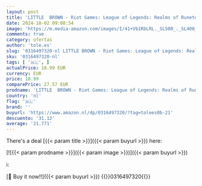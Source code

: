 ```yaml
---
layout: post
title: 'LITTLE  BROWN - Riot Games: League of Legends: Realms of Runeterra  Official Companion '
date: 2024-10-02 09:08:54
image: 'https://m.media-amazon.com/images/I/41+Vb1RbLRL._SL500_._SL400_.jpg'
comments: true
category: ofertas
author: 'tole.es'
slug: '0316497320-nl LITTLE BROWN - Riot Games: League of Legends: Realms of...'
sku: '0316497320-nl'
tags: [ '🇳🇱', ]
actualPrice: 18.99 EUR
currency: EUR
price: 18.99
comparePrice: 27.57 EUR
prodname: 'LITTLE  BROWN - Riot Games: League of Legends: Realms of Runeterra  Official Companion '
country: 'nl'
flag: '🇳🇱'
brand: ''
buyurl: 'https://www.amazon.nl/dp/0316497320/?tag=tolees0b-21'
descuento: '31.12'
average: '21.771'
---
```


There's a deal [{{< param title >}}]({{< param buyurl >}})  here:

[![{{< param prodname >}}]({{< param image >}})]({{< param buyurl >}})

ℹ️:


[🛒 Buy it now!!]({{< param buyurl >}})
{{<world>}}0316497320{{</world>}}

